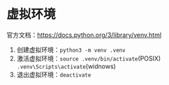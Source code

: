 # 虚拟环境

官方文档：<https://docs.python.org/3/library/venv.html>

1. 创建虚拟环境：`python3 -m venv .venv`
2. 激活虚拟环境：`source .venv/bin/activate`(POSIX) `.venv\Scripts\activate`(widnows)
3. 退出虚拟环境：`deactivate`